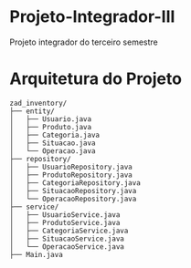 # Projeto-Integrador-III
Projeto integrador do terceiro semestre

# Arquitetura do Projeto
```
zad_inventory/
├── entity/
│   ├── Usuario.java
│   ├── Produto.java
│   ├── Categoria.java
│   ├── Situacao.java
│   └── Operacao.java
├── repository/
│   ├── UsuarioRepository.java
│   ├── ProdutoRepository.java
│   ├── CategoriaRepository.java
│   ├── SituacaoRepository.java
│   └── OperacaoRepository.java
├── service/
│   ├── UsuarioService.java
│   ├── ProdutoService.java
│   ├── CategoriaService.java
│   ├── SituacaoService.java
│   └── OperacaoService.java
├── Main.java
``` 
